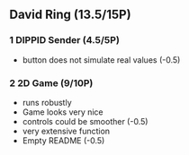 ## David Ring (13.5/15P)

### 1 DIPPID Sender (4.5/5P)

 * button does not simulate real values (-0.5)


### 2 2D Game (9/10P)
 * runs robustly
 * Game looks very nice
 * controls could be smoother (-0.5)
 * very extensive function
 * Empty README (-0.5)